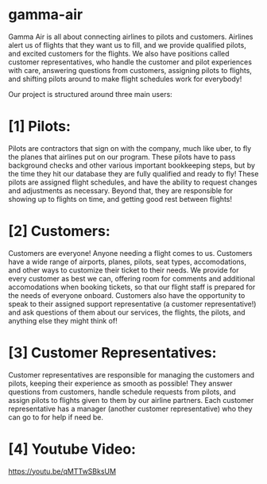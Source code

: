 # gamma-air
 
Gamma Air is all about connecting airlines to pilots and customers. Airlines alert us of flights that they want us to fill, and we provide qualified pilots, and excited customers for the flights. We also have positions called customer representatives, who handle the customer and pilot experiences with care, answering questions from customers, assigning pilots to flights, and shifting pilots around to make flight schedules work for everybody!

Our project is structured around three main users:

# [1] Pilots:

Pilots are contractors that sign on with the company, much like uber, to fly the planes that airlines put on our program. These pilots have to pass background checks and other various important bookkeeping steps, but by the time they hit our database they are fully qualified and ready to fly! These pilots are assigned flight schedules, and have the ability to request changes and adjustments as necessary. Beyond that, they are responsible for showing up to flights on time, and getting good rest between flights!

# [2] Customers:

Customers are everyone! Anyone needing a flight comes to us. Customers have a wide range of airports, planes, pilots, seat types, accomodations, and other ways to customize their ticket to their needs. We provide for every customer as best we can, offering room for comments and additional accomodations when booking tickets, so that our flight staff is prepared for the needs of everyone onboard. Customers also have the opportunity to speak to their assigned support representative (a customer representative!) and ask questions of them about our services, the flights, the pilots, and anything else they might think of!

# [3] Customer Representatives:

Customer representatives are responsible for managing the customers and pilots, keeping their experience as smooth as possible! They answer questions from customers, handle schedule requests from pilots, and assign pilots to flights given to them by our airline partners. Each customer representative has a manager (another customer representative) who they can go to for help if need be.

# [4] Youtube Video:

https://youtu.be/qMTTwSBksUM

